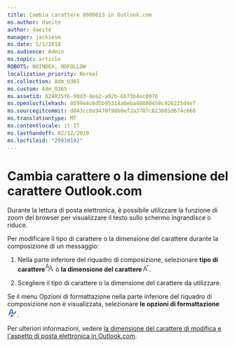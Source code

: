 ```yaml
---
title: Cambia carattere 8000013 in Outlook.com
ms.author: daeite
author: daeite
manager: jackiesm
ms.date: 5/1/2018
ms.audience: Admin
ms.topic: article
ROBOTS: NOINDEX, NOFOLLOW
localization_priority: Normal
ms.collection: Adm_O365
ms.custom: Adm_O365
ms.assetid: 824035f6-90d3-4ea2-a92b-6b73b4ec0076
ms.openlocfilehash: 059944c6d5b95314a6eba48800458c926225d4ef
ms.sourcegitcommit: dd43cc0a9470f98b8ef2a3787c823801d674c666
ms.translationtype: MT
ms.contentlocale: it-IT
ms.lasthandoff: 02/12/2019
ms.locfileid: "29910192"
---
```

# <a name="change-font-or-font-size-in-outlookcom"></a>Cambia carattere o la dimensione del carattere Outlook.com

Durante la lettura di posta elettronica, è possibile utilizzare la funzione di zoom del browser per visualizzare il testo sullo schermo ingrandisce o riduce.
  
Per modificare il tipo di carattere o la dimensione del carattere durante la composizione di un messaggio:
  
1. Nella parte inferiore del riquadro di composizione, selezionare **tipo di carattere**![tipo di carattere](media/6d9372e0-cde5-49fc-a457-aafb62255163.png) o **la dimensione del carattere**![icona dimensione del tipo di carattere](media/9334f617-9593-4bd0-afb1-c53308ad7591.png).
    
2. Scegliere il tipo di carattere o la dimensione del carattere da utilizzare.
    
Se il menu Opzioni di formattazione nella parte inferiore del riquadro di composizione non è visualizzata, selezionare **le opzioni di formattazione**![sull'icona Opzioni di formattazione](media/13103798-e3ea-4069-a7a0-63f8903c8c3a.png).
  
Per ulteriori informazioni, vedere [la dimensione del carattere di modifica e l'aspetto di posta elettronica in Outlook.com](https://go.microsoft.com/fwlink/p/?linkid=873130).
  

